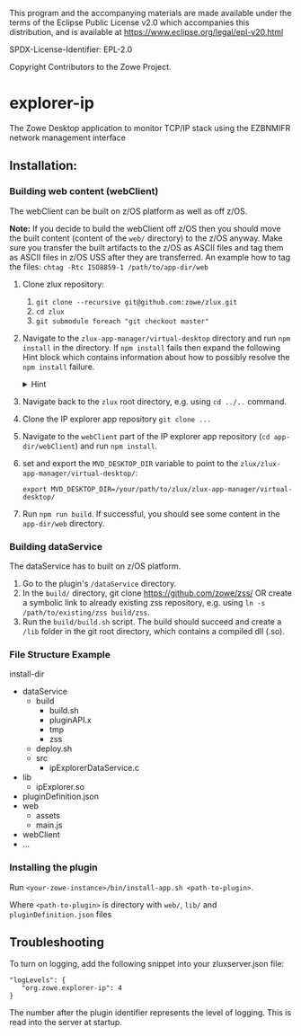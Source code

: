 This program and the accompanying materials are
made available under the terms of the Eclipse Public License v2.0 which accompanies
this distribution, and is available at https://www.eclipse.org/legal/epl-v20.html

SPDX-License-Identifier: EPL-2.0

Copyright Contributors to the Zowe Project.
# explorer-ip
The Zowe Desktop application to monitor TCP/IP stack using the EZBNMIFR network management interface

## Installation:
### Building web content (webClient)
The webClient can be built on z/OS platform as well as off z/OS. 

**Note:** If you decide to build the webClient off z/OS then you should move the built content (content of the `web/` directory) to the z/OS anyway. Make sure you transfer the built artifacts to the z/OS as ASCII files and tag them as ASCII files in z/OS USS after they are transferred. An example how to tag the files: `chtag -Rtc ISO8859-1 /path/to/app-dir/web`  

1. Clone zlux repository:
    1. `git clone --recursive git@github.com:zowe/zlux.git`
    2. `cd zlux`
    3. `git submodule foreach "git checkout master"`

2. Navigate to the `zlux-app-manager/virtual-desktop` directory and run `npm install` in the directory. If `npm install` fails then expand the following Hint block which contains information about how to possibly resolve the `npm install` failure.
   <details><summary>Hint</summary>
    
    1. If you get the following failure:
        ```bash
        npm ERR! Error while executing:
        npm ERR! /C/Rocket/bin/git ls-remote -h -t https://github.com/zowe/zlux-widgets.git
        npm ERR!
        npm ERR! fatal: unable to access 'https://github.com/zowe/zlux-widgets.git/': SSL certificate problem: unable to get local issuer certificate
        npm ERR!
        npm ERR! exited with error code: 128      
        ```
        then it could mean that your local git is not properly configured to access github via **https**. Either configure your local git to access github using **https** or if you use **ssl** to access github then you can try to modify the `zlux-app-manager/virtual-desktop/package.json` file so that you change `git+https://github.com/zowe/zlux-widgets.git` to `git+git@github.com:zowe/zlux-widgets.git` in the line [here](https://github.com/zowe/zlux-app-manager/blob/1556eeac4ef844022bb60fa4dc2d75f2d09091a0/virtual-desktop/package.json#L32). 
    2. After configuring **https** or changing the package.json, please run the `npm install` again.
    3. If it's installed sucessfully, you should see a message like:
        ```
        added 827 packages from 391 contributors and audited 833 packages in 54.331s
        ```
   </details>
3. Navigate back to the `zlux` root directory, e.g. using `cd ../..` command.
4. Clone the IP explorer app repository `git clone ...`
5. Navigate to the `webClient` part of the IP explorer app repository (`cd app-dir/webClient`) and run `npm install`.
6. set and export the `MVD_DESKTOP_DIR` variable to point to the `zlux/zlux-app-manager/virtual-desktop/`:
   ```
   export MVD_DESKTOP_DIR=/your/path/to/zlux/zlux-app-manager/virtual-desktop/
   ```
7. Run `npm run build`. If successful, you should see some content in the `app-dir/web` directory. 

### Building dataService
The dataService has to built on z/OS platform.
1. Go to the plugin's `/dataService` directory.
2. In the `build/` directory, git clone https://github.com/zowe/zss/ OR create a symbolic link to already existing zss repository, e.g. using `ln -s /path/to/existing/zss build/zss`.
3. Run the `build/build.sh` script. The build should succeed and create a `/lib` folder in the git root directory, which contains a compiled dll (.so).

### File Structure Example
install-dir
  - dataService
    - build
      - build.sh
      - pluginAPI.x
      - tmp
      - zss
    - deploy.sh
    - src
      - ipExplorerDataService.c
  - lib
    - ipExplorer.so
  - pluginDefinition.json
  - web
    - assets
    - main.js
  - webClient
  - ...

### Installing the plugin
Run `<your-zowe-instance>/bin/install-app.sh <path-to-plugin>`.

Where `<path-to-plugin>` is directory with `web/`, `lib/` and `pluginDefinition.json` files

## Troubleshooting
To turn on logging, add the following snippet into your zluxserver.json file:

```
"logLevels": {
   "org.zowe.explorer-ip": 4
}
```

The number after the plugin identifier represents the level of logging. This is read into the server at startup.
